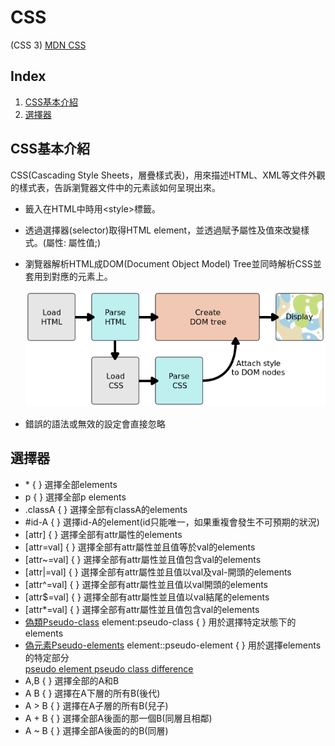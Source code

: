 # **CSS**

(CSS 3)
[MDN CSS](https://developer.mozilla.org/zh-TW/docs/Web/CSS)

## **Index**

1. [CSS基本介紹](#css基本介紹)
2. [選擇器](#選擇器)

## CSS基本介紹

CSS(Cascading Style Sheets，層疊樣式表)，用來描述HTML、XML等文件外觀的樣式表，告訴瀏覽器文件中的元素該如何呈現出來。

* 籤入在HTML中時用\<style>標籤。

* 透過選擇器(selector)取得HTML element，並透過賦予屬性及值來改變樣式。(屬性: 屬性值;)

* 瀏覽器解析HTML成DOM(Document Object Model) Tree並同時解析CSS並套用到對應的元素上。

    ![CSS render](/img/rendering.png)

* 錯誤的語法或無效的設定會直接忽略

## 選擇器

* \* { } 選擇全部elements
* p { } 選擇全部p elements
* .classA { } 選擇全部有classA的elements
* #id-A { } 選擇id-A的element(id只能唯一，如果重複會發生不可預期的狀況)
* [attr] { } 選擇全部有attr屬性的elements
* [attr=val] { } 選擇全部有attr屬性並且值等於val的elements
* [attr~=val] { } 選擇全部有attr屬性並且值包含val的elements
* [attr|=val] { } 選擇全部有attr屬性並且值以val及val-開頭的elements
* [attr^=val] { } 選擇全部有attr屬性並且值以val開頭的elements
* [attr$=val] { } 選擇全部有attr屬性並且值以val結尾的elements
* [attr*=val] { } 選擇全部有attr屬性並且值包含val的elements
* [偽類Pseudo-class](https://developer.mozilla.org/en-US/docs/Web/CSS/Pseudo-classes) element:pseudo-class { } 用於選擇特定狀態下的elements
* [偽元素Pseudo-elements](https://developer.mozilla.org/en-US/docs/Web/CSS/Pseudo-elements) element::pseudo-element { } 用於選擇elements的特定部分  
    [pseudo element pseudo class difference](https://stringpiggy.hpd.io/pseudo-element-pseudo-class-difference/)
* A,B { } 選擇全部的A和B
* A B { } 選擇在A下層的所有B(後代)
* A > B { } 選擇在A子層的所有B(兒子)
* A + B { } 選擇全部A後面的那一個B(同層且相鄰)
* A ~ B { } 選擇全部A後面的的B(同層)
